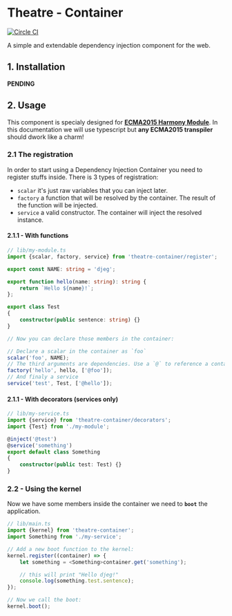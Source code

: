 Theatre - Container
===================

[![Circle CI](https://circleci.com/gh/theatre-components/theatre-container/tree/master.svg?style=svg)](https://circleci.com/gh/theatre-components/theatre-container/tree/master)

A simple and extendable dependency injection component for the web.

## 1. Installation

**PENDING**


## 2. Usage

This component is specialy designed for **[ECMA2015 Harmony Module](https://developer.mozilla.org/fr/docs/Web/JavaScript/Reference/Instructions/import)**.
In this documentation we will use typescript
but **any ECMA2015 transpiler** should dwork like a charm!

### 2.1 The registration

In order to start using a Dependency Injection Container you need to register
stuffs inside. There is 3 types of registration:

- `scalar` it's just raw variables that you can inject later.
- `factory` a function that will be resolved by the container. The result of the function will be injected.
- `service` a valid constructor. The container will inject the resolved instance.

#### 2.1.1 - With functions

```typescript
// lib/my-module.ts
import {scalar, factory, service} from 'theatre-container/register';

export const NAME: string = 'djeg';

export function hello(name: string): string {
    return `Hello ${name}!`;
};

export class Test
{
    constructor(public sentence: string) {}
}

// Now you can declare those members in the container:

// Declare a scalar in the container as `foo`
scalar('foo', NAME);
// The third arguments are dependencies. Use a `@` to reference a container member.
factory('hello', hello, ['@foo']);
// And finaly a service
service('test', Test, ['@hello']);
```

#### 2.1.1 - With decorators (services only)

```typescript
// lib/my-service.ts
import {service} from 'theatre-container/decorators';
import {Test} from './my-module';

@inject('@test')
@service('something')
export default class Something
{
    constructor(public test: Test) {}
}
```

### 2.2 - Using the kernel

Now we have some members inside the container we need to **`boot`** the application.

```typescript
// lib/main.ts
import {kernel} from 'theatre-container';
import Something from './my-service';

// Add a new boot function to the kernel:
kernel.register((container) => {
    let something = <Something>container.get('something');

    // this will print "Hello djeg!"
    console.log(something.test.sentence);
});

// Now we call the boot:
kernel.boot();
```
